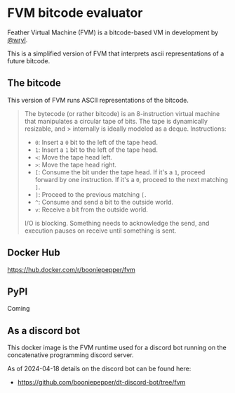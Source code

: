 # FVM bitcode evaluator

Feather Virtual Machine (FVM) is a bitcode-based VM in development by
[@wryl](https://gitlab.com/wryl).

This is a simplified version of FVM that interprets ascii representations
of a future bitcode.

## The bitcode

This version of FVM runs ASCII representations of the bitcode.

> The bytecode (or rather bitcode) is an 8-instruction virtual machine that manipulates a circular tape of bits. The tape is dynamically resizable, and > internally is ideally modeled as a deque.
> Instructions:
> * `0`: Insert a `0` bit to the left of the tape head.
> * `1`: Insert a `1` bit to the left of the tape head.
> * `<`: Move the tape head left.
> * `>`: Move the tape head right.
> * `[`: Consume the bit under the tape head. If it's a `1`, proceed forward by one instruction. If it's a `0`, proceed to the next matching `]`.
> * `]`: Proceed to the previous matching `[`.
> * `^`: Consume and send a bit to the outside world.
> * `v`: Receive a bit from the outside world.
>
> I/O is blocking. Something needs to acknowledge the send, and execution pauses on receive until something is sent.

## Docker Hub

https://hub.docker.com/r/booniepepper/fvm

## PyPI

Coming

## As a discord bot

This docker image is the FVM runtime used for a discord
bot running on the concatenative programming discord server.

As of 2024-04-18 details on the discord bot can be found here:
* https://github.com/booniepepper/dt-discord-bot/tree/fvm
